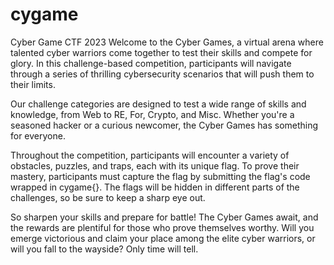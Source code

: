 # cygame
Cyber Game CTF 2023
Welcome to the Cyber Games, a virtual arena where talented cyber warriors come together to test their skills and compete for glory. In this challenge-based competition, participants will navigate through a series of thrilling cybersecurity scenarios that will push them to their limits.

Our challenge categories are designed to test a wide range of skills and knowledge, from Web to RE, For, Crypto, and Misc. Whether you're a seasoned hacker or a curious newcomer, the Cyber Games has something for everyone.

Throughout the competition, participants will encounter a variety of obstacles, puzzles, and traps, each with its unique flag. To prove their mastery, participants must capture the flag by submitting the flag's code wrapped in cygame{}. The flags will be hidden in different parts of the challenges, so be sure to keep a sharp eye out.

So sharpen your skills and prepare for battle! The Cyber Games await, and the rewards are plentiful for those who prove themselves worthy. Will you emerge victorious and claim your place among the elite cyber warriors, or will you fall to the wayside? Only time will tell.
